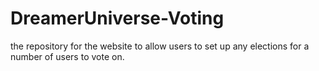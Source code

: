 # DreamerUniverse-Voting

the repository for the website to allow users to set up any elections for a number of users to vote on.  
